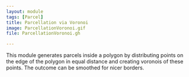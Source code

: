 ```yaml
---
layout: module
tags: [Parcel]
title: Parcellation via Voronoi
image: ParcellationVoronoi.gif
file: ParcellationVoronoi.gh

---
```


This module generates parcels inside a polygon by distributing points on the edge of the polygon in equal distance and creating voronois of these points. The outcome can be smoothed for nicer borders.
